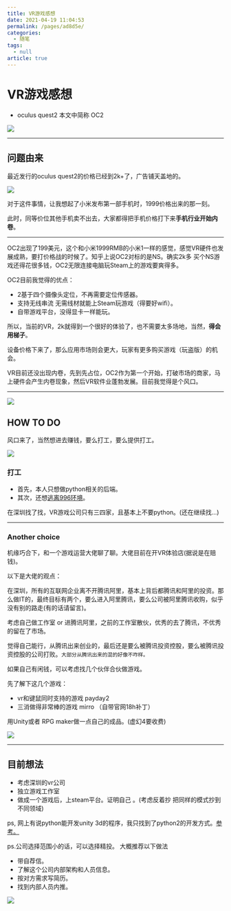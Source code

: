 ```yaml
---
title: VR游戏感想
date: 2021-04-19 11:04:53
permalink: /pages/ad8d5e/
categories: 
  - 随笔
tags: 
  - null
article: true
---
```


# VR游戏感想

* oculus quest2 本文中简称 OC2

![](../images/7485616-39ce748c412b0138.jpg)

---

## 问题由来

最近发行的oculus quest2的价格已经到2k+了，广告铺天盖地的。

![](../images/7485616-653adc659ef36305.png)

对于这件事情，让我想起了小米发布第一部手机时，1999价格出来的那一刻。

此时，同等价位其他手机卖不出去，大家都得把手机价格打下来**手机行业开始内卷**。

---

OC2出现了199美元，这个和小米1999RMB的小米1一样的感觉，感觉VR硬件也发展成熟，要打价格战的时候了。知乎上说OC2对标的是NS。确实2k多 买个NS游戏还得花很多钱，OC2无限连接电脑玩Steam上的游戏要爽得多。

OC2目前我觉得的优点：

* 2基于四个摄像头定位，不再需要定位传感器。
* 支持无线串流 无需线材就能上Steam玩游戏（得要好wifi）。
* 自带游戏平台，没得显卡一样能玩。

所以，当前的VR，2k就得到一个很好的体验了，也不需要太多场地，当然，**得会用梯子**。

设备价格下来了，那么应用市场则会更大，玩家有更多购买游戏（玩盗版）的机会。

VR目前还没出现内卷，先到先占位，OC2作为第一个开始，打破市场的商家，马上硬件会产生内卷现象，然后VR软件业蓬勃发展。目前我觉得是个风口。

---

![](../images/7485616-b53dd35a6df7a656.jpg)

## HOW TO DO

风口来了，当然想进去赚钱，要么打工，要么提供打工。

![](../images/7485616-ff501a31aaab5524.jpg)

### 打工

* 首先，本人只想做python相关的后端。
* 其次，还想[逃离996环境](./远程工作分析.md)。

在深圳找了找，VR游戏公司只有三四家，且基本上不要python。(还在继续找...)

--- 

### Another choice

机缘巧合下，和一个游戏运营大佬聊了聊。大佬目前在开VR体验店(据说是在赔钱)。

以下是大佬的观点：

在深圳，所有的互联网企业离不开腾讯阿里，基本上背后都腾讯和阿里的投资。那么做IT的，最终目标有两个，要么进入阿里腾讯，要么公司被阿里腾讯收购，似乎没有别的路走(有的话请留言)。

考虑自己做工作室 or 进腾讯阿里，之前的工作室散伙，优秀的去了腾讯，不优秀的留在了市场。

觉得自己能行，从腾讯出来创业的，最后还是要么被腾讯投资控股，要么被腾讯投资控股的公司打败。`大部分从腾讯出来的混的好像不咋样。`

如果自己有闲钱，可以考虑找几个伙伴合伙做游戏。

先了解下这几个游戏：

* vr和键鼠同时支持的游戏 payday2
* 三消做得非常棒的游戏 mirro （自带官网18h补丁）

用Unity或者 RPG maker做一点自己的成品。(虚幻4要收费)

![](../images/7485616-6fd8843bd6a980cc.jpg)



---

## 目前想法

* 考虑深圳的vr公司
* 独立游戏工作室
* 做成一个游戏后，上steam平台。证明自己 。(考虑反着抄 把同样的模式抄到不同领域)

ps, 网上有说python能开发unity 3d的程序，我只找到了python2的开发方式。[参考。](https://www.zhihu.com/question/66028320/answer/237473929)

ps.公司选择范围小的话，可以选择精投。 大概推荐以下做法

* 带自荐信。
* 了解这个公司内部架构和人员信息。
* 按对方需求写简历。
* 找到内部人员内推。

![](../images/7485616-3783fe2ee07e9cc4.jpg)
